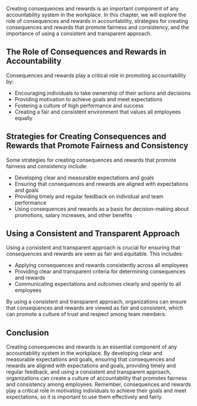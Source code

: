 
Creating consequences and rewards is an important component of any accountability system in the workplace. In this chapter, we will explore the role of consequences and rewards in accountability, strategies for creating consequences and rewards that promote fairness and consistency, and the importance of using a consistent and transparent approach.

The Role of Consequences and Rewards in Accountability
------------------------------------------------------

Consequences and rewards play a critical role in promoting accountability by:

* Encouraging individuals to take ownership of their actions and decisions
* Providing motivation to achieve goals and meet expectations
* Fostering a culture of high performance and success
* Creating a fair and consistent environment that values all employees equally

Strategies for Creating Consequences and Rewards that Promote Fairness and Consistency
--------------------------------------------------------------------------------------

Some strategies for creating consequences and rewards that promote fairness and consistency include:

* Developing clear and measurable expectations and goals
* Ensuring that consequences and rewards are aligned with expectations and goals
* Providing timely and regular feedback on individual and team performance
* Using consequences and rewards as a basis for decision-making about promotions, salary increases, and other benefits

Using a Consistent and Transparent Approach
-------------------------------------------

Using a consistent and transparent approach is crucial for ensuring that consequences and rewards are seen as fair and equitable. This includes:

* Applying consequences and rewards consistently across all employees
* Providing clear and transparent criteria for determining consequences and rewards
* Communicating expectations and outcomes clearly and openly to all employees

By using a consistent and transparent approach, organizations can ensure that consequences and rewards are viewed as fair and consistent, which can promote a culture of trust and respect among team members.

Conclusion
----------

Creating consequences and rewards is an essential component of any accountability system in the workplace. By developing clear and measurable expectations and goals, ensuring that consequences and rewards are aligned with expectations and goals, providing timely and regular feedback, and using a consistent and transparent approach, organizations can create a culture of accountability that promotes fairness and consistency among employees. Remember, consequences and rewards play a critical role in motivating individuals to achieve their goals and meet expectations, so it is important to use them effectively and fairly.
